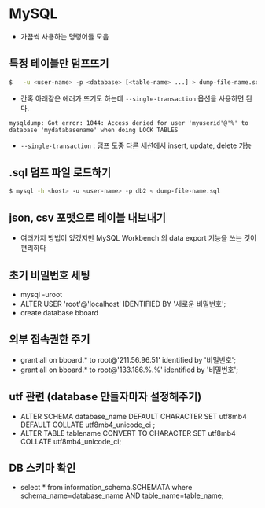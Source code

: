 # MySQL 

* 가끔씩 사용하는 명령어들 모음

## 특정 테이블만 덤프뜨기
```sh
$   -u <user-name> -p <database> [<table-name> ...] > dump-file-name.sql
```
* 간혹 아래같은 에러가 뜨기도 하는데 `--single-transaction` 옵션을 사용하면 된다.
```
mysqldump: Got error: 1044: Access denied for user 'myuserid'@'%' to database 'mydatabasename' when doing LOCK TABLES
```
* `--single-transaction` : 덤프 도중 다른 세션에서 insert, update, delete 가능

## .sql 덤프 파일 로드하기
```sh
$ mysql -h <host> -u <user-name> -p db2 < dump-file-name.sql
```

## json, csv 포맷으로 테이블 내보내기
* 여러가지 방법이 있겠지만 MySQL Workbench 의 data export 기능을 쓰는 것이 편리하다

## 초기 비밀번호 세팅
- mysql -uroot
- ALTER USER 'root'@'localhost' IDENTIFIED BY '새로운 비밀번호';
- create database bboard

## 외부 접속권한 주기
  - grant all on bboard.* to root@'211.56.96.51' identified by '비밀번호';
  - grant all on bboard.* to root@'133.186.%.%' identified by '비밀번호';
## utf 관련 (database 만들자마자 설정해주기)
- ALTER SCHEMA database_name DEFAULT CHARACTER SET utf8mb4  DEFAULT COLLATE utf8mb4_unicode_ci ;
- ALTER TABLE tablename CONVERT TO CHARACTER SET utf8mb4 COLLATE utf8mb4_unicode_ci;

## DB 스키마 확인
- select * from information_schema.SCHEMATA where schema_name=database_name AND table_name=table_name;
